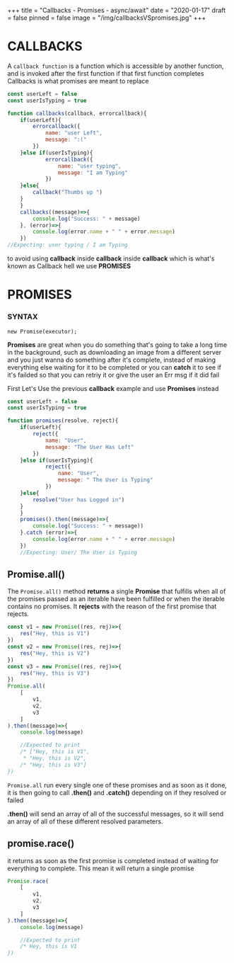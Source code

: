 +++
title = "Callbacks - Promises - async/await"
date = "2020-01-17"
draft = false
pinned = false
image = "/img/callbacksVSpromises.jpg"
+++

# CALLBACKS
A `callback function` is a function which is accessible by another function, and is invoked after the first function if that first function completes
Callbacks is what promises are meant to replace

```js
const userLeft = false
const userIsTyping = true

function callbacks(callback, errorcallback){
    if(userLeft){
        errorcallback({
            name: "user Left",
            message: ":("
        })
    }else if(userIsTyping){
            errorcallback({
                name: "user typing",
                message: "I am Typing"
            })
    }else{
        callback("Thumbs up ")
    }
    }
    callbacks((message)=>{
        console.log("Success: " + message)
    }, (error)=>{
        console.log(error.name + " " + error.message)
    })
//Expecting: user typing / I am Typing
```

to avoid using **callback** inside **callback** inside **callback** which is what's known as Callback hell we use **PROMISES**

# PROMISES

### SYNTAX
    new Promise(executor);

**Promises** are great when you do something that's going to take a long time in the background, such as downloading an image from a different server and you just wanna do something after it's complete, instead of making everything else waiting for it to be completed or you can **catch** it to see if it's failded so that  you can retriy it or give the user  an Err msg if it did fail

First Let's Use the previous **callback** example and use **Promises** instead
 
```js
const userLeft = false
const userIsTyping = true

function promises(resolve, reject){
    if(userLeft){
        reject({
            name: "User",
            message: "The User Has Left"
        })
    }else if(userIsTyping){
            reject({
                name: "User",
                message: " The User is Typing"
            })
    }else{
        resolve("User has Logged in")
    }
    }
    promises().then((message)=>{
        console.log("Success: " + message))
    }.catch (error)=>{
        console.log(error.name + " " + error.message)
    })
    //Expecting: User/ The User is Typing
```

<!-- ```js
const promise = new Promise((resolve, reject)=>{
    // Define the promise 
    let name = "User"
    if(name === "User"){
        resolve("success")
    }else{
        reject("failed")
    }
})
    // Interact with Promises
promise.then((print) =>{
    console.log("Res " + print)
}).catch((print)=>{
    console.log("Rej" + print)
})
``` -->

## Promise.all()
The `Promise.all()` method **returns** a single **Promise** that fulfills when all of the promises passed as an iterable have been fulfilled or when the iterable contains no promises. It **rejects** with the reason of the first promise that rejects.
```js
const v1 = new Promise((res, rej)=>{
    res("Hey, this is V1")
})
const v2 = new Promise((res, rej)=>{
    res("Hey, this is V2")
})
const v3 = new Promise((res, rej)=>{
    res("Hey, this is V3")
})
Promise.all(
    [
        v1,
        v2,
        v3
    ]
).then((message)=>{
    console.log(message)

    //Expected to print 
    /* ["Hey, this is V1",
     * "Hey, this is V2",
    /* "Hey, this is V3"]
})
```
`Promise.all` run every single one of these promises and as soon as it done, it is then going to call **.then()** and **.catch()** depending on if they resolved or failed 

**.then()** will send an array of all of the successful messages, so it will send an array of all of these different resolved parameters.

## promise.race()
it returns as soon as the first promise is completed instead of waiting for everything to complete. This mean it will return a single promise
```js
Promise.race(
    [
        v1,
        v2,
        v3
    ]
).then((message)=>{
    console.log(message)

    //Expected to print 
    /* Hey, this is V1
})
```